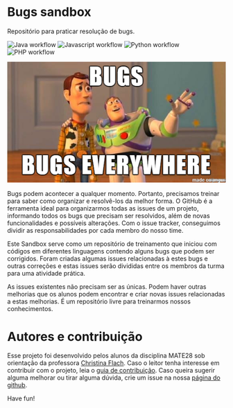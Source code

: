 # Bugs sandbox

Repositório para praticar resolução de bugs.

![Java workflow](https://github.com/mate28-ic-ufba/bugs-sandbox/actions/workflows/java.yml/badge.svg)
![Javascript workflow](https://github.com/mate28-ic-ufba/bugs-sandbox/actions/workflows/node.js.yml/badge.svg)
![Python workflow](https://github.com/mate28-ic-ufba/bugs-sandbox/actions/workflows/python.yml/badge.svg)
![PHP workflow](https://github.com/mate28-ic-ufba/bugs-sandbox/actions/workflows/php.yml/badge.svg)

<p align="center">
  <img src="./assets/bugs.png" alt="image">
</p>

Bugs podem acontecer a qualquer momento. Portanto, precisamos treinar para saber como organizar e resolvê-los da melhor forma. O GitHub é a ferramenta ideal para organizarmos todas as issues de um projeto, informando todos os bugs que precisam ser resolvidos, além de novas funcionalidades e possíveis alterações. Com o issue tracker, conseguimos dividir as responsabilidades por cada membro do nosso time.

Este Sandbox serve como um repositório de treinamento que iniciou com códigos em diferentes linguagens contendo alguns bugs que podem ser corrigidos. Foram criadas algumas issues relacionadas à estes bugs e outras correções e estas issues serão divididas entre os membros da turma para uma atividade prática.

As issues existentes não precisam ser as únicas. Podem haver outras melhorias que os alunos podem encontrar e criar novas issues relacionadas a estas melhorias. É um repositório livre para treinarmos nossos conhecimentos.

# Autores e contribuição
Esse projeto foi desenvolvido pelos alunos da disciplina MATE28 sob orientação da professora [Christina Flach](https://github.com/christinaflachufba). Caso o leitor tenha interesse em contribuir com o projeto, leia o [guia de contribuição](https://github.com/mate28-ic-ufba/bugs-sandbox/blob/main/CONTRIBUTE.md). Caso queira sugerir alguma melhorar ou tirar alguma dúvida, crie um issue na nossa [página do github](https://github.com/mate28-ic-ufba/bugs-sandbox/issues).

Have fun!
